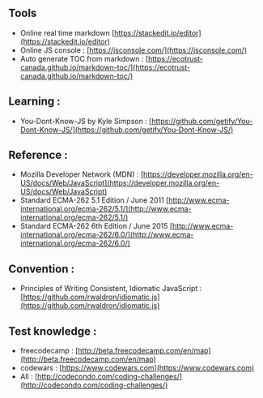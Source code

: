 ## Tools
* Online real time markdown [https://stackedit.io/editor](https://stackedit.io/editor)
* Online JS console : [https://jsconsole.com/](https://jsconsole.com/)
* Auto generate TOC from markdown : [https://ecotrust-canada.github.io/markdown-toc/](https://ecotrust-canada.github.io/markdown-toc/)

## Learning :
* You-Dont-Know-JS by Kyle Simpson : [https://github.com/getify/You-Dont-Know-JS/](https://github.com/getify/You-Dont-Know-JS/)

## Reference :
* Mozilla Developer Network (MDN) :
[https://developer.mozilla.org/en-US/docs/Web/JavaScript](https://developer.mozilla.org/en-US/docs/Web/JavaScript)
* Standard ECMA-262 5.1 Edition / June 2011
[http://www.ecma-international.org/ecma-262/5.1/](http://www.ecma-international.org/ecma-262/5.1/)
* Standard ECMA-262 6th Edition / June 2015
[http://www.ecma-international.org/ecma-262/6.0/](http://www.ecma-international.org/ecma-262/6.0/)


## Convention :
* Principles of Writing Consistent, Idiomatic JavaScript :
[https://github.com/rwaldron/idiomatic.js](https://github.com/rwaldron/idiomatic.js)

## Test knowledge :
* freecodecamp : [http://beta.freecodecamp.com/en/map](http://beta.freecodecamp.com/en/map)
* codewars : [https://www.codewars.com](https://www.codewars.com)
* All : [http://codecondo.com/coding-challenges/](http://codecondo.com/coding-challenges/)
